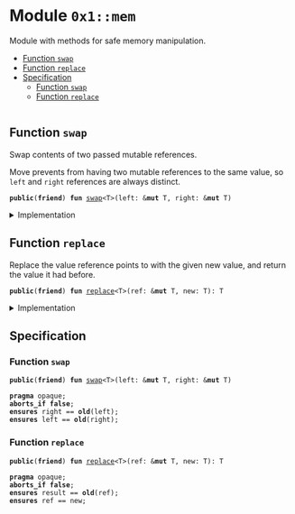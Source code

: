 
<a id="0x1_mem"></a>

# Module `0x1::mem`

Module with methods for safe memory manipulation.


-  [Function `swap`](#0x1_mem_swap)
-  [Function `replace`](#0x1_mem_replace)
-  [Specification](#@Specification_0)
    -  [Function `swap`](#@Specification_0_swap)
    -  [Function `replace`](#@Specification_0_replace)


<pre><code></code></pre>



<a id="0x1_mem_swap"></a>

## Function `swap`

Swap contents of two passed mutable references.

Move prevents from having two mutable references to the same value,
so <code>left</code> and <code>right</code> references are always distinct.


<pre><code><b>public</b>(<b>friend</b>) <b>fun</b> <a href="mem.md#0x1_mem_swap">swap</a>&lt;T&gt;(left: &<b>mut</b> T, right: &<b>mut</b> T)
</code></pre>



<details>
<summary>Implementation</summary>


<pre><code><b>public</b>(<b>friend</b>) <b>native</b> <b>fun</b> <a href="mem.md#0x1_mem_swap">swap</a>&lt;T&gt;(left: &<b>mut</b> T, right: &<b>mut</b> T);
</code></pre>



</details>

<a id="0x1_mem_replace"></a>

## Function `replace`

Replace the value reference points to with the given new value,
and return the value it had before.


<pre><code><b>public</b>(<b>friend</b>) <b>fun</b> <a href="mem.md#0x1_mem_replace">replace</a>&lt;T&gt;(ref: &<b>mut</b> T, new: T): T
</code></pre>



<details>
<summary>Implementation</summary>


<pre><code><b>public</b>(<b>friend</b>) <b>fun</b> <a href="mem.md#0x1_mem_replace">replace</a>&lt;T&gt;(ref: &<b>mut</b> T, new: T): T {
    <a href="mem.md#0x1_mem_swap">swap</a>(ref, &<b>mut</b> new);
    new
}
</code></pre>



</details>

<a id="@Specification_0"></a>

## Specification


<a id="@Specification_0_swap"></a>

### Function `swap`


<pre><code><b>public</b>(<b>friend</b>) <b>fun</b> <a href="mem.md#0x1_mem_swap">swap</a>&lt;T&gt;(left: &<b>mut</b> T, right: &<b>mut</b> T)
</code></pre>




<pre><code><b>pragma</b> opaque;
<b>aborts_if</b> <b>false</b>;
<b>ensures</b> right == <b>old</b>(left);
<b>ensures</b> left == <b>old</b>(right);
</code></pre>



<a id="@Specification_0_replace"></a>

### Function `replace`


<pre><code><b>public</b>(<b>friend</b>) <b>fun</b> <a href="mem.md#0x1_mem_replace">replace</a>&lt;T&gt;(ref: &<b>mut</b> T, new: T): T
</code></pre>




<pre><code><b>pragma</b> opaque;
<b>aborts_if</b> <b>false</b>;
<b>ensures</b> result == <b>old</b>(ref);
<b>ensures</b> ref == new;
</code></pre>


[move-book]: https://aptos.dev/move/book/SUMMARY
